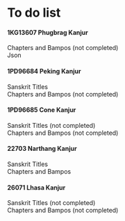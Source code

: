 # To do list

#### 1KG13607 Phugbrag Kanjur 
Chapters and Bampos (not completed)  
Json

#### 1PD96684 Peking Kanjur 
Sanskrit Titles  
Chapters and Bampos (not completed)

#### 1PD96685 Cone Kanjur 
Sanskrit Titles (not completed)  
Chapters and Bampos (not completed)

#### 22703 Narthang Kanjur 
Sanskrit Titles  
Chapters and Bampos

#### 26071 Lhasa Kanjur 
Sanskrit Titles (not completed)  
Chapters and Bampos (not completed)
